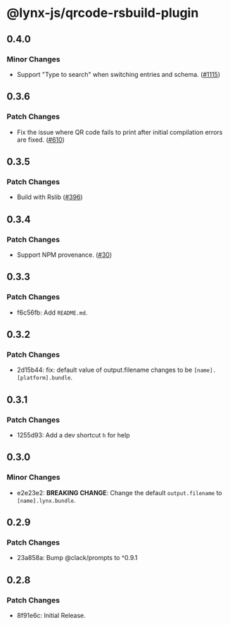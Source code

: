 # @lynx-js/qrcode-rsbuild-plugin

## 0.4.0

### Minor Changes

- Support "Type to search" when switching entries and schema. ([#1115](https://github.com/lynx-family/lynx-stack/pull/1115))

## 0.3.6

### Patch Changes

- Fix the issue where QR code fails to print after initial compilation errors are fixed. ([#610](https://github.com/lynx-family/lynx-stack/pull/610))

## 0.3.5

### Patch Changes

- Build with Rslib ([#396](https://github.com/lynx-family/lynx-stack/pull/396))

## 0.3.4

### Patch Changes

- Support NPM provenance. ([#30](https://github.com/lynx-family/lynx-stack/pull/30))

## 0.3.3

### Patch Changes

- f6c56fb: Add `README.md`.

## 0.3.2

### Patch Changes

- 2d15b44: fix: default value of output.filename changes to be `[name].[platform].bundle`.

## 0.3.1

### Patch Changes

- 1255d93: Add a dev shortcut `h` for help

## 0.3.0

### Minor Changes

- e2e23e2: **BREAKING CHANGE**: Change the default `output.filename` to `[name].lynx.bundle`.

## 0.2.9

### Patch Changes

- 23a858a: Bump @clack/prompts to ^0.9.1

## 0.2.8

### Patch Changes

- 8f91e6c: Initial Release.
